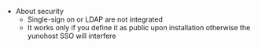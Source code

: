* About security
    * Single-sign on or LDAP are not integrated
    * It works only if you define it as public upon installation otherwise the yunohost SSO will interfere

